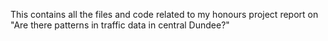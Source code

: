 This contains all the files and code related to my honours project report on "Are there patterns in traffic data in central Dundee?"
